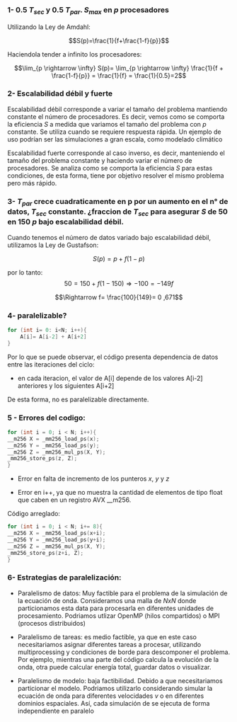 ### 1- 0.5 $T_{sec}$ y 0.5 $T_{par}$. $S_{max}$ en $p$ procesadores


Utilizando la Ley de Amdahl:

$$S(p)=\frac{1}{f+\frac{1-f}{p}}$$

Haciendola tender a infinito los procesadores:

$$\lim_{p \rightarrow \infty} S(p)= \lim_{p \rightarrow \infty} \frac{1}{f + \frac{1-f}{p}} = \frac{1}{f} = \frac{1}{0.5}=2$$


### 2- Escalabilidad débil y fuerte

Escalabilidad débil corresponde a variar el tamaño del problema mantiendo constante el número de procesadores. Es decir, vemos como se comporta la eficiencia $S$ a medida que variamos el tamaño del problema con $p$ constante. Se utiliza cuando se requiere respuesta rápida. Un ejemplo de uso podrían ser las simulaciones a gran escala, como modelado climático 

Escalabilidad fuerte corresponde al caso inverso, es decir, manteniendo el tamaño del problema constante y haciendo variar el número de procesadores. Se analiza como se comporta la eficiencia $S$ para estas condiciones, de esta forma, tiene por objetivo resolver el mismo problema pero más rápido.

### 3- $T_{par}$ crece cuadraticamente en p por un aumento en el n° de datos, $T_{sec}$ constante. ¿fraccion de $T_{sec}$ para asegurar $S$ de 50 en 150 $p$ bajo escalabilidad débil.

Cuando tenemos el número de datos variado bajo escalabilidad débil, utilizamos la Ley de Gustafson:


$$S(p)=p + f(1-p)$$

por lo tanto: $$ 50 = 150 + f(1-150) \Rightarrow  -100 = -149f $$

$$\Rightarrow  f= \frac{100}{149}= 0 ,671$$


### 4- paralelizable?

```c
for (int i= 0: i<N; i++){
    A[i]= A[i-2] + A[i+2]
}
```

Por lo que se puede observar, el código presenta dependencia de datos entre las iteraciones del ciclo:

- en cada iteracion, el valor de A[i] depende de los valores A[i-2] anteriores y los siguientes A[i+2]

De esta forma, no es paralelizable directamente.
### 5 - Errores del codigo:


```c
for (int i = 0; i < N; i++){
__m256 X = _mm256_load_ps(x);
__m256 Y = _mm256_load_ps(y);
__m256 Z = _mm256_mul_ps(X, Y);
_mm256_store_ps(z, Z);
}

```

- Error en falta de incremento de los punteros $x$, $y$ y $z$

- Error en i++, ya que no muestra la cantidad de elementos de tipo float que caben en un registro AVX __m256. 

Código arreglado:


```c
for (int i = 0; i < N; i+= 8){
__m256 X = _mm256_load_ps(x+i);
__m256 Y = _mm256_load_ps(y+i);
__m256 Z = _mm256_mul_ps(X, Y);
_mm256_store_ps(z+i, Z);
}

```



### 6- Estrategias de paralelización:

- Paralelismo de datos: Muy factible para el problema de la simulación de la ecuación de onda. Consideramos una malla de $NxN$ donde particionamos esta data para procesarla en diferentes unidades de procesamiento. Podriamos utlizar OpenMP (hilos compartidos) o MPI (procesos distribuidos)


- Paralelismo de tareas: es medio factible, ya que en este caso necesitariamos asignar diferentes tareas a procesar, utilizando multiprocessing y condiciones de borde para descomponer el problema. Por ejemplo, mientras una parte del código calcula la evolución de la onda, otra puede calcular energía total, guardar datos o visualizar.


- Paralelismo de modelo: baja factibilidad. Debido a que necesitariamos particionar el modelo. Podriamos utilizarlo considerando simular la ecuación de onda para diferentes velocidades $v$ o en diferentes dominios espaciales. Así, cada simulación de se ejecuta de forma independiente en paralelo